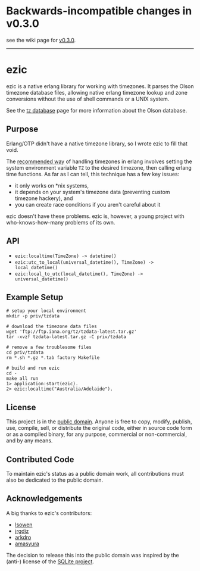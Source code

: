 Backwards-incompatible changes in v0.3.0
========================================

see the wiki page for [v0.3.0](https://github.com/drfloob/ezic/wiki/v0.3.0).

----

ezic
====

ezic is a native erlang library for working with timezones. It parses the Olson timezone database files, allowing native erlang timezone lookup and zone conversions without the use of shell commands or a UNIX system.

See the [tz database](http://www.twinsun.com/tz/tz-link.htm) page for more information about the Olson database.



Purpose
-------

Erlang/OTP didn't have a native timezone library, so I wrote ezic to fill that void.

The [recommended way](http://www.erlang.org/pipermail/erlang-questions/2006-December/024291.html) of handling timezones in erlang involves setting the system environment variable `TZ` to the desired timezone, then calling erlang time functions. As far as I can tell, this technique has a few key issues:

 * it only works on *nix systems,
 * it depends on your system's timezone data (preventing custom timezone hackery), and
 * you can create race conditions if you aren't careful about it

ezic doesn't have these problems. ezic is, however, a young project with who-knows-how-many problems of its own.



API
---

 * `ezic:localtime(TimeZone) -> datetime()`
 * `ezic:utc_to_local(universal_datetime(), TimeZone) -> local_datetime()`
 * `ezic:local_to_utc(local_datetime(), TimeZone) -> universal_datetime()`



Example Setup
-----

    # setup your local environment
    mkdir -p priv/tzdata

    # download the timezone data files
    wget 'ftp://ftp.iana.org/tz/tzdata-latest.tar.gz'
    tar -xvzf tzdata-latest.tar.gz -C priv/tzdata

    # remove a few troublesome files
    cd priv/tzdata
    rm *.sh *.gz *.tab factory Makefile

    # build and run ezic
    cd -
    make all run
    1> application:start(ezic).
    2> ezic:localtime("Australia/Adelaide").



License
-------

This project is in the [public domain](http://en.wikipedia.org/wiki/Public_Domain). Anyone is free to copy, modify, publish, use, compile, sell, or distribute the original code, either in source code form or as a compiled binary, for any purpose, commercial or non-commercial, and by any means.



Contributed Code
----------------

To maintain ezic's status as a public domain work, all contributions must also be dedicated to the public domain.



Acknowledgements
----------------

A big thanks to ezic's contributors:

 * [lsowen](https://github.com/lsowen)
 * [jrgdiz](https://github.com/jrgdiz)
 * [arkdro](https://github.com/arkdro)
 * [amasyura](https://github.com/amasyura)

The decision to release this into the public domain was inspired by the (anti-) license of the [SQLite project](http://www.sqlite.org/copyright.html).



